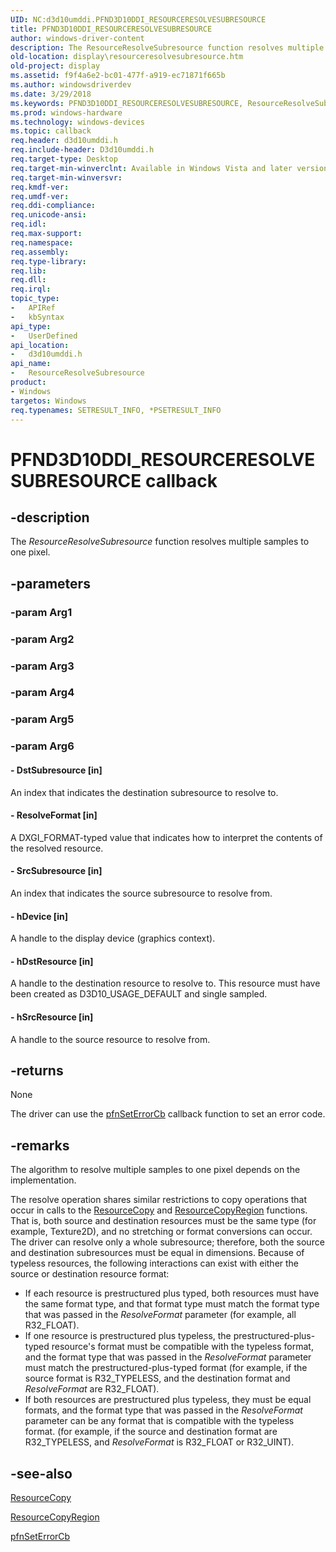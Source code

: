 ```yaml
---
UID: NC:d3d10umddi.PFND3D10DDI_RESOURCERESOLVESUBRESOURCE
title: PFND3D10DDI_RESOURCERESOLVESUBRESOURCE
author: windows-driver-content
description: The ResourceResolveSubresource function resolves multiple samples to one pixel.
old-location: display\resourceresolvesubresource.htm
old-project: display
ms.assetid: f9f4a6e2-bc01-477f-a919-ec71871f665b
ms.author: windowsdriverdev
ms.date: 3/29/2018
ms.keywords: PFND3D10DDI_RESOURCERESOLVESUBRESOURCE, ResourceResolveSubresource, ResourceResolveSubresource callback function [Display Devices], UserModeDisplayDriverDx10_Functions_bddd44ef-1872-4285-9b04-fdd509e84527.xml, d3d10umddi/ResourceResolveSubresource, display.resourceresolvesubresource
ms.prod: windows-hardware
ms.technology: windows-devices
ms.topic: callback
req.header: d3d10umddi.h
req.include-header: D3d10umddi.h
req.target-type: Desktop
req.target-min-winverclnt: Available in Windows Vista and later versions of the Windows operating systems.
req.target-min-winversvr: 
req.kmdf-ver: 
req.umdf-ver: 
req.ddi-compliance: 
req.unicode-ansi: 
req.idl: 
req.max-support: 
req.namespace: 
req.assembly: 
req.type-library: 
req.lib: 
req.dll: 
req.irql: 
topic_type:
-	APIRef
-	kbSyntax
api_type:
-	UserDefined
api_location:
-	d3d10umddi.h
api_name:
-	ResourceResolveSubresource
product:
- Windows
targetos: Windows
req.typenames: SETRESULT_INFO, *PSETRESULT_INFO
---
```


# PFND3D10DDI_RESOURCERESOLVESUBRESOURCE callback


## -description


The <i>ResourceResolveSubresource</i> function resolves multiple samples to one pixel.


## -parameters




### -param Arg1


### -param Arg2


### -param Arg3


### -param Arg4


### -param Arg5


### -param Arg6








#### - DstSubresource [in]

 An index that indicates the destination subresource to resolve to. 


#### - ResolveFormat [in]

 A DXGI_FORMAT-typed value that indicates how to interpret the contents of the resolved resource.


#### - SrcSubresource [in]

 An index that indicates the source subresource to resolve from. 


#### - hDevice [in]

 A handle to the display device (graphics context).


#### - hDstResource [in]

 A handle to the destination resource to resolve to. This resource must have been created as D3D10_USAGE_DEFAULT and single sampled.


#### - hSrcResource [in]

 A handle to the source resource to resolve from.


## -returns



None

The driver can use the <a href="https://msdn.microsoft.com/968b04a7-8869-410c-a6fc-83d57726858f">pfnSetErrorCb</a> callback function to set an error code. 




## -remarks



The algorithm to resolve multiple samples to one pixel depends on the implementation. 

The resolve operation shares similar restrictions to copy operations that occur in calls to the <a href="https://msdn.microsoft.com/9a837f42-0bea-4425-b693-dd7947ac24b1">ResourceCopy</a> and <a href="https://msdn.microsoft.com/e782dc8c-e34e-4f96-b6d9-c34d7843ed05">ResourceCopyRegion</a> functions. That is, both source and destination resources must be the same type (for example, Texture2D), and no stretching or format conversions can occur. The driver can resolve only a whole subresource; therefore, both the source and destination subresources must be equal in dimensions. Because of typeless resources, the following interactions can exist with either the source or destination resource format: 

<ul>
<li>
If each resource is prestructured plus typed, both resources must have the same format type, and that format type must match the format type that was passed in the <i>ResolveFormat</i> parameter (for example, all R32_FLOAT). 

</li>
<li>
If one resource is prestructured plus typeless, the prestructured-plus-typed resource's format must be compatible with the typeless format, and the format type that was passed in the <i>ResolveFormat</i> parameter must match the prestructured-plus-typed format (for example, if the source format is R32_TYPELESS, and the destination format and <i>ResolveFormat</i> are R32_FLOAT). 

</li>
<li>
If both resources are prestructured plus typeless, they must be equal formats, and the format type that was passed in the <i>ResolveFormat</i> parameter can be any format that is compatible with the typeless format. (for example, if the source and destination format are R32_TYPELESS, and <i>ResolveFormat</i> is R32_FLOAT or R32_UINT).

</li>
</ul>



## -see-also




<a href="https://msdn.microsoft.com/9a837f42-0bea-4425-b693-dd7947ac24b1">ResourceCopy</a>



<a href="https://msdn.microsoft.com/e782dc8c-e34e-4f96-b6d9-c34d7843ed05">ResourceCopyRegion</a>



<a href="https://msdn.microsoft.com/968b04a7-8869-410c-a6fc-83d57726858f">pfnSetErrorCb</a>
 

 


